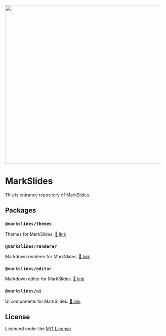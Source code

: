 <div align="center">
  <img src="https://raw.githubusercontent.com/markslides/markslides/main/apps/web/public/logo_github_readme.svg" width="512px" height="auto" />
</div>


# MarkSlides

This is entrance repository of MarkSlides.

## Packages
### `@markslides/themes`
Themes for MarkSlides.
[🔗 link](https://github.com/markslides/markslides/tree/main/packages/themes)

### `@markslides/renderer`
Markdown renderer for MarkSlides.
[🔗 link](https://github.com/markslides/markslides/tree/main/packages/renderer)

### `@markslides/editor`
Markdown editor for MarkSlides.
[🔗 link](https://github.com/markslides/markslides/tree/main/packages/editor)

### `@markslides/ui`
UI components for MarkSlides.
[🔗 link](https://github.com/markslides/markslides/tree/main/packages/ui)

## License

Licenced under the [MIT License](https://raw.githubusercontent.com/markslides/markslides/main/LICENSE).
